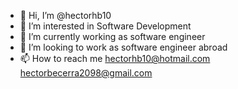 - 👋 Hi, I’m @hectorhb10
- 👀 I’m interested in Software Development
- 🌱 I’m currently working as software engineer
- 💞️ I’m looking to work as software engineer abroad
- 📫 How to reach me hectorhb10@hotmail.com hectorbecerra2098@gmail.com

<!---
hectorhb10/hectorhb10 is a ✨ special ✨ repository because its `README.md` (this file) appears on your GitHub profile.
You can click the Preview link to take a look at your changes.
--->
